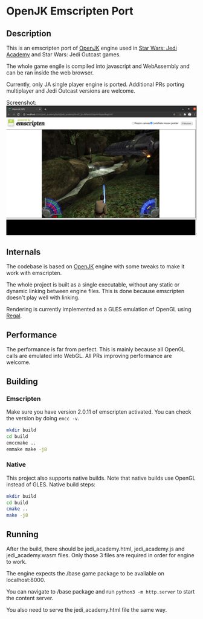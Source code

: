 # OpenJK Emscripten Port

## Description

This is an emscripten port of [OpenJK](https://github.com/JACoders/OpenJK) engine used in [Star Wars: Jedi Academy](https://www.youtube.com/watch?v=S8JsJOVaZ58) and
Star Wars: Jedi Outcast games.

The whole game engile is compiled into javascript and WebAssembly and can be ran inside the web browser.

Currently, only JA single player engine is ported. Additional PRs porting multiplayer and Jedi Outcast versions are welcome.

Screenshot:
![screenshot](./assets/screenshot.png)

## Internals

The codebase is based on [OpenJK](https://github.com/JACoders/OpenJK) engine with some tweaks to make it work with
emscripten.

The whole project is built as a single executable, without any static or dynamic linking between engine files. This is
done because emscripten doesn't play well with linking.

Rendering is currently implemented as a GLES emulation of OpenGL using [Regal](https://github.com/p3/regal).


## Performance

The performance is far from perfect. This is mainly because all OpenGL calls are emulated into WebGL. All PRs improving
performance are welcome.

## Building

### Emscripten

Make sure you have version 2.0.11 of emscripten activated. You can check the version by doing `emcc -v`.

```bash
mkdir build
cd build
emccmake ..
emmake make -j8
```

### Native

This project also supports native builds. Note that native builds use OpenGL instead of GLES. Native build steps:

```bash
mkdir build
cd build
cmake ..
make -j8
```

## Running

After the build, there should be jedi_academy.html, jedi_academy.js and jedi_academy.wasm files. Only those 3 files are
required in order for engine to work.

The engine expects the /base game package to be available on localhost:8000.

You can navigate to /base package and run `python3 -m http.server` to start the content server.

You also need to serve the jedi_academy.html file the same way.